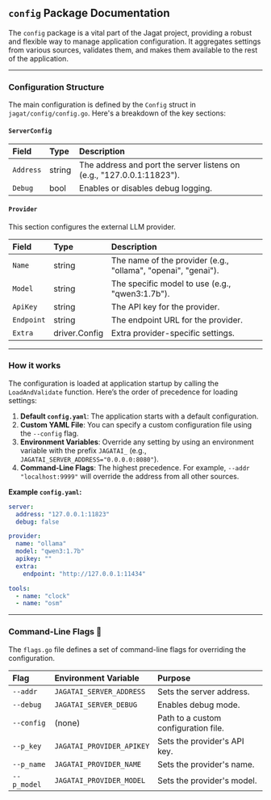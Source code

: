 ## `config` Package Documentation

The `config` package is a vital part of the Jagat project, providing a robust and flexible way to manage application configuration. It aggregates settings from various sources, validates them, and makes them available to the rest of the application.

---

### Configuration Structure

The main configuration is defined by the `Config` struct in `jagat/config/config.go`. Here's a breakdown of the key sections:

#### `ServerConfig`

| Field     | Type   | Description                                                           |
| :-------- | :----- | :-------------------------------------------------------------------- |
| `Address` | string | The address and port the server listens on (e.g., "127.0.0.1:11823"). |
| `Debug`   | bool   | Enables or disables debug logging.                                    |

#### `Provider`

This section configures the external LLM provider.

| Field      | Type          | Description                                                   |
| :--------- | :------------ | :------------------------------------------------------------ |
| `Name`     | string        | The name of the provider (e.g., "ollama", "openai", "genai"). |
| `Model`    | string        | The specific model to use (e.g., "qwen3:1.7b").               |
| `ApiKey`   | string        | The API key for the provider.                                 |
| `Endpoint` | string        | The endpoint URL for the provider.                            |
| `Extra`    | driver.Config | Extra provider-specific settings.                             |

---

### How it works

The configuration is loaded at application startup by calling the `LoadAndValidate` function. Here’s the order of precedence for loading settings:

1.  **Default `config.yaml`**: The application starts with a default configuration.
2.  **Custom YAML File**: You can specify a custom configuration file using the `--config` flag.
3.  **Environment Variables**: Override any setting by using an environment variable with the prefix `JAGATAI_` (e.g., `JAGATAI_SERVER_ADDRESS="0.0.0.0:8080"`).
4.  **Command-Line Flags**: The highest precedence. For example, `--addr "localhost:9999"` will override the address from all other sources.

**Example `config.yaml`:**

```yaml
server:
  address: "127.0.0.1:11823"
  debug: false

provider:
  name: "ollama"
  model: "qwen3:1.7b"
  apikey: ""
  extra:
    endpoint: "http://127.0.0.1:11434"

tools:
  - name: "clock"
  - name: "osm"
```

---

### Command-Line Flags 🚩

The `flags.go` file defines a set of command-line flags for overriding the configuration.

| Flag        | Environment Variable      | Purpose                              |
| :---------- | :------------------------ | :----------------------------------- |
| `--addr`    | `JAGATAI_SERVER_ADDRESS`  | Sets the server address.             |
| `--debug`   | `JAGATAI_SERVER_DEBUG`    | Enables debug mode.                  |
| `--config`  | (none)                    | Path to a custom configuration file. |
| `--p_key`   | `JAGATAI_PROVIDER_APIKEY` | Sets the provider's API key.         |
| `--p_name`  | `JAGATAI_PROVIDER_NAME`   | Sets the provider's name.            |
| `--p_model` | `JAGATAI_PROVIDER_MODEL`  | Sets the provider's model.           |
